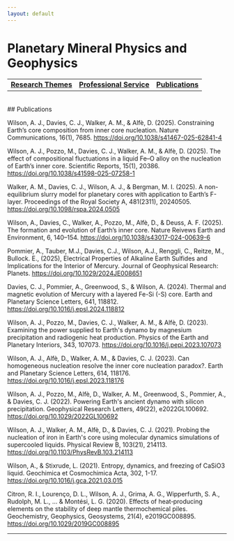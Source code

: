 ```yaml
---
layout: default
---
```


# Planetary Mineral Physics and Geophysics

|    |    |    |
|----|----|----|
| [__Research Themes__](./research-themes.html) | [__Professional Service__](./professional-service.html) | [__Publications__](./publications.html) |

<br/>
## Publications

Wilson, A. J., Davies, C. J., Walker, A. M., & Alfè, D. (2025). Constraining Earth’s core composition from inner core nucleation. Nature Communications, 16(1), 7685. <a href="https://doi.org/10.1038/s41467-025-62841-4">https://doi.org/10.1038/s41467-025-62841-4</a>

Wilson, A. J., Pozzo, M., Davies, C. J., Walker, A. M., & Alfè, D. (2025). The effect of compositional fluctuations in a liquid Fe–O alloy on the nucleation of Earth’s inner core. Scientific Reports, 15(1), 20386. <a href="https://doi.org/10.1038/s41598-025-07258-1">https://doi.org/10.1038/s41598-025-07258-1</a>

Walker, A. M., Davies, C. J., Wilson, A. J., & Bergman, M. I. (2025). A non-equilibrium slurry model for planetary cores with application to Earth’s F-layer. Proceedings of the Royal Society A, 481(2311), 20240505. <a href="https://doi.org/10.1098/rspa.2024.0505">https://doi.org/10.1098/rspa.2024.0505</a>

Wilson, A., Davies, C., Walker, A., Pozzo, M., Alfè, D., & Deuss, A. F. (2025). The formation and evolution of Earth’s inner core. Nature Reivews Earth and Environment, 6, 140–154. <a href="https://doi.org/10.1038/s43017-024-00639-6">https://doi.org/10.1038/s43017-024-00639-6</a>

Pommier, A., Tauber, M.J., Davies, C.J., Wilson, A.J., Renggli, C., Reitze, M., Bullock. E., (2025),
Electrical Properties of Alkaline Earth Sulfides and Implications for the Interior of Mercury. Journal of
Geophysical Research: Planets. <a href="https://doi.org/10.1029/2024JE008651">https://doi.org/10.1029/2024JE008651</a>

Davies, C. J., Pommier, A., Greenwood, S., & Wilson, A. (2024). Thermal and magnetic evolution of Mercury with a layered Fe-Si (-S) core. Earth and Planetary Science Letters, 641, 118812. <a href="https://doi.org/10.1016/j.epsl.2024.118812">https://doi.org/10.1016/j.epsl.2024.118812</a>

Wilson, A. J., Pozzo, M., Davies, C. J., Walker, A. M., & Alfè, D. (2023). Examining the power supplied to Earth's dynamo by magnesium precipitation and radiogenic heat production. Physics of the Earth and Planetary Interiors, 343, 107073. <a href="https://doi.org/10.1016/j.pepi.2023.107073">https://doi.org/10.1016/j.pepi.2023.107073</a>

Wilson, A. J., Alfè, D., Walker, A. M., & Davies, C. J. (2023). Can homogeneous nucleation resolve the inner core nucleation paradox?. Earth and Planetary Science Letters, 614, 118176. <a href="https://doi.org/10.1016/j.epsl.2023.118176">https://doi.org/10.1016/j.epsl.2023.118176</a>

Wilson, A. J., Pozzo, M., Alfè, D., Walker, A. M., Greenwood, S., Pommier, A., & Davies, C. J. (2022). Powering Earth's ancient dynamo with silicon precipitation. Geophysical Research Letters, 49(22), e2022GL100692. <a href="https://doi.org/10.1029/2022GL100692">https://doi.org/10.1029/2022GL100692</a>

Wilson, A. J., Walker, A. M., Alfè, D., & Davies, C. J. (2021). Probing the nucleation of iron in Earth's core using molecular dynamics simulations of supercooled liquids. Physical Review B, 103(21), 214113. <a href="https://doi.org/10.1103/PhysRevB.103.214113">https://doi.org/10.1103/PhysRevB.103.214113</a>

Wilson, A., & Stixrude, L. (2021). Entropy, dynamics, and freezing of CaSiO3 liquid. Geochimica et Cosmochimica Acta, 302, 1-17. <a href="https://doi.org/10.1016/j.gca.2021.03.015">https://doi.org/10.1016/j.gca.2021.03.015</a>

Citron, R. I., Lourenço, D. L., Wilson, A. J., Grima, A. G., Wipperfurth, S. A., Rudolph, M. L., ... & Montési, L. G. (2020). Effects of heat‐producing elements on the stability of deep mantle thermochemical piles. Geochemistry, Geophysics, Geosystems, 21(4), e2019GC008895. <a href="https://doi.org/10.1029/2019GC008895">https://doi.org/10.1029/2019GC008895

* * *

